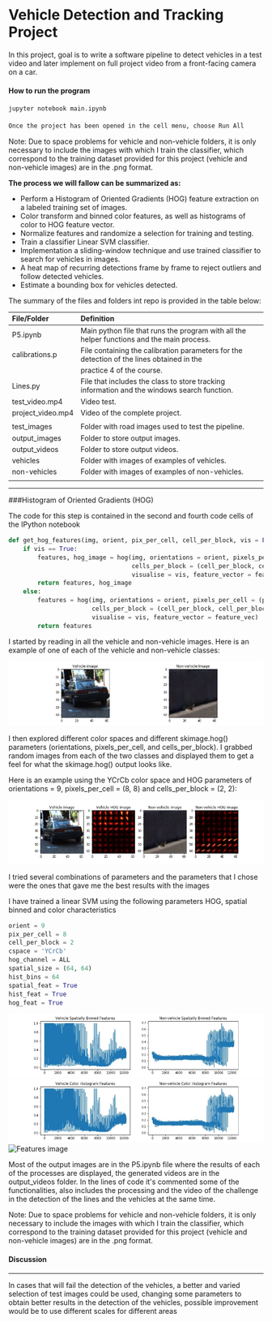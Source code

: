 # Vehicle Detection and Tracking Project

In this project, goal is to write a software pipeline to detect vehicles in a test video and later implement on full project video from a front-facing camera on a car.

<!--more-->

[//]: # (Image References)

[image1]: /output_images/vehicle_nonvehicle_img.jpg "Sample vehicle and non-vehicle image"
[image2]: /output_images/hog_img.jpg "Sample hog image"
[image3]: /output_images/spatial-binned_img.jpg "Sample spatial binned image"
[image4]: /output_images/color-histogram_img.jpg "Sample color histogram image"
[image5]: /output_images/features.jpg "Sample features image"
[image6]: /output_images/straight/straight_lines1_compare.png "Warped straight image after perspective transform" 
[image7]: /output_images/warped/test3_compare.png "Warped test image after perspective transform" 
[image8]: /output_images/windows/test5_compare.png "Windows around centroids on warped image"
[image9]: /output_images/lanelines/test2_compare.png "Image with detected lane lines"
[image10]: /output_images/full/test4_compare.png "Final image with lane lines, car offset and road curvature"

#### How to run the program

```sh
jupyter notebook main.ipynb

Once the project has been opened in the cell menu, choose Run All
```

Note: Due to space problems for vehicle and non-vehicle folders, it is only necessary to include the images with which I train the classifier, which correspond to the training dataset provided for this project (vehicle and non-vehicle images) are in the .png format.

**The process we will fallow can be summarized as:**

* Perform a Histogram of Oriented Gradients (HOG) feature extraction on a labeled training set of images.
* Color transform and binned color features, as well as histograms of color to HOG feature vector.
* Normalize features and randomize a selection for training and testing.
* Train a classifier Linear SVM classifier.
* Implementation a sliding-window technique and use trained classifier to search for vehicles in images.
* A heat map of recurring detections frame by frame to reject outliers and follow detected vehicles.
* Estimate a bounding box for vehicles detected.


The summary of the files and folders int repo is provided in the table below:

| File/Folder       | Definition                                                                                  |
| :---------------- | :------------------------------------------------------------------------------------------ |
| P5.ipynb          | Main python file that runs the program with all the helper functions and the main process.  |
| calibrations.p    | File containing the calibration parameters for the detection of the lines obtained in the   |
|                   | practice 4 of the course.                                                                   |
| Lines.py          | File that includes the class to store tracking information and the windows search function. |
| test_video.mp4    | Video test.                                                                                 |
| project_video.mp4 | Video of the complete project.                                                              |
|                   |                                                                                             |
| test_images       | Folder with road images used to test the pipeline.                                          |
| output_images     | Folder to store output images.                                                              |
| output_videos     | Folder to store output videos.                                                              |
| vehicles          | Folder with images of examples of vehicles.                                                 |
| non-vehicles      | Folder with images of examples of non-vehicles.                                             |
|                   |                                                                                             |


---
###Histogram of Oriented Gradients (HOG)

The code for this step is contained in the second and fourth code cells of the IPython notebook

```python
def get_hog_features(img, orient, pix_per_cell, cell_per_block, vis = False, feature_vec = True):
    if vis == True:
        features, hog_image = hog(img, orientations = orient, pixels_per_cell = (pix_per_cell, pix_per_cell),
                                  cells_per_block = (cell_per_block, cell_per_block), transform_sqrt = False, 
                                  visualise = vis, feature_vector = feature_vec)
        return features, hog_image
    else:
        features = hog(img, orientations = orient, pixels_per_cell = (pix_per_cell, pix_per_cell),
                       cells_per_block = (cell_per_block, cell_per_block), transform_sqrt = False,
                       visualise = vis, feature_vector = feature_vec)
        return features
```

I started by reading in all the vehicle and non-vehicle images. Here is an example of one of each of the vehicle and non-vehicle classes:

![vehicle and non-vehicle image][image1]

I then explored different color spaces and different skimage.hog() parameters (orientations, pixels_per_cell, and cells_per_block). I grabbed random images from each of the two classes and displayed them to get a feel for what the skimage.hog() output looks like.

Here is an example using the YCrCb color space and HOG parameters of orientations = 9, pixels_per_cell = (8, 8) and cells_per_block = (2, 2):

![Hog image][image2]

I tried several combinations of parameters and the parameters that I chose were the ones that gave me the best results with the images

I have trained a linear SVM using the following parameters HOG, spatial binned and color characteristics

```python
orient = 9
pix_per_cell = 8
cell_per_block = 2
cspace = 'YCrCb'
hog_channel = ALL
spatial_size = (64, 64)
hist_bins = 64
spatial_feat = True
hist_feat = True
hog_feat = True
```

![Spatial binned image][image3]
![Color histogram image][image4]
![Features image][image5]

Most of the output images are in the P5.ipynb file where the results of each of the processes are displayed, the generated videos are in the output_videos folder. In the lines of code it's commented some of the functionalities, also includes the processing and the video of the challenge in the detection of the lines and the vehicles at the same time.

Note: Due to space problems for vehicle and non-vehicle folders, it is only necessary to include the images with which I train the classifier, which correspond to the training dataset provided for this project (vehicle and non-vehicle images) are in the .png format.


#### Discussion

---


In cases that will fail the detection of the vehicles, a better and varied selection of test images could be used, changing some parameters to obtain better results in the detection of the vehicles, possible improvement would be to use different scales for different areas
